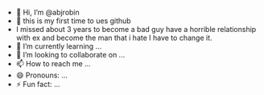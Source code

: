 - 👋 Hi, I’m @abjrobin
- 👀 this is my first time to ues github
- I missed about 3 years to become a bad guy have a horrible relationship with ex and become the man that i hate  I have to change it.
- 🌱 I’m currently learning ...
- 💞️ I’m looking to collaborate on ...
- 📫 How to reach me ...
- 😄 Pronouns: ...
- ⚡ Fun fact: ...

<!---
abjrobin/abjrobin is a ✨ special ✨ repository because its `README.md` (this file) appears on your GitHub profile.
You can click the Preview link to take a look at your changes.
--->
